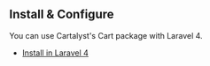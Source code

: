 ## Install & Configure

You can use Cartalyst's Cart package with Laravel 4.

- [Install in Laravel 4](/cart/installation/laravel-4)
